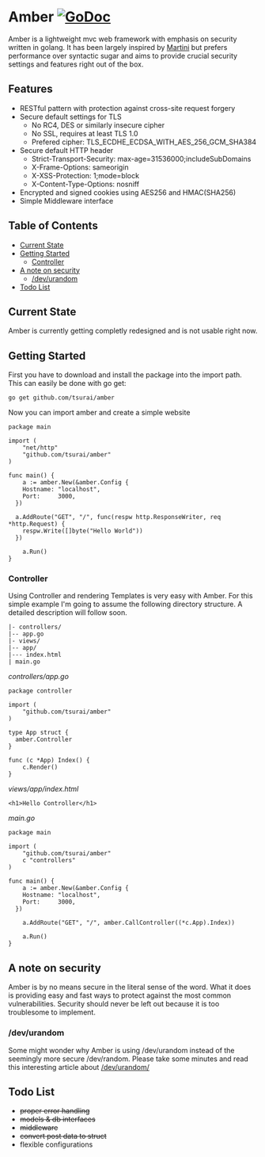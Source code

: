 # Amber [![GoDoc](https://godoc.org/github.com/tsurai/amber?status.png)](http://godoc.org/github.com/tsurai/amber)

Amber is a lightweight mvc web framework with emphasis on security written in golang. It has been largely inspired by [Martini](https://github.com/codegangsta/martini) but prefers performance over syntactic sugar and aims to provide crucial security settings and features right out of the box.

## Features
* RESTful pattern with protection against cross-site request forgery
* Secure default settings for TLS
	* No RC4, DES or similarly insecure cipher
	* No SSL, requires at least TLS 1.0
	* Prefered cipher: TLS_ECDHE_ECDSA_WITH_AES_256_GCM_SHA384
* Secure default HTTP header
	* Strict-Transport-Security: max-age=31536000;includeSubDomains
	* X-Frame-Options: sameorigin
	* X-XSS-Protection: 1;mode=block
	* X-Content-Type-Options: nosniff
* Encrypted and signed cookies using AES256 and HMAC(SHA256)
* Simple Middleware interface

## Table of Contents
* [Current State](#current-state)
* [Getting Started](#getting-started)
  * [Controller](#controller)
* [A note on security](#a-note-on-security)
	* [/dev/urandom](#devurandom)
* [Todo List](#todo-list)

## Current State
Amber is currently getting completly redesigned and is not usable right now.

## Getting Started

First you have to download and install the package into the import path. This can easily be done with go get:
```
go get github.com/tsurai/amber
```

Now you can import amber and create a simple website
```
package main

import (
	"net/http"
	"github.com/tsurai/amber"
)

func main() {
	a := amber.New(&amber.Config {
    Hostname: "localhost",
    Port:     3000,
  })

  a.AddRoute("GET", "/", func(respw http.ResponseWriter, req *http.Request) {
    respw.Write([]byte("Hello World"))
  })

	a.Run()
}
```

### Controller

Using Controller and rendering Templates is very easy with Amber. For this simple example I'm going to assume the following directory structure. A detailed description will follow soon.
```
|- controllers/
|-- app.go
|- views/
|-- app/
|--- index.html
| main.go
```

*controllers/app.go*
```
package controller

import (
	"github.com/tsurai/amber"
)

type App struct {
  amber.Controller
}

func (c *App) Index() {
	c.Render()
}
```

*views/app/index.html*
```
<h1>Hello Controller</h1>
```
  
*main.go*
```
package main

import (
	"github.com/tsurai/amber"
	c "controllers"
)

func main() {
	a := amber.New(&amber.Config {
    Hostname: "localhost",
    Port:     3000,
  })

	a.AddRoute("GET", "/", amber.CallController((*c.App).Index))

	a.Run()
}

```

## A note on security
Amber is by no means secure in the literal sense of the word. What it does is providing easy and fast ways to protect against the most common vulnerabilities. Security should never be left out because it is too troublesome to implement.

### /dev/urandom
Some might wonder why Amber is using /dev/urandom instead of the seemingly more secure /dev/random.
Please take some minutes and read this interesting article about [/dev/urandom/](http://www.2uo.de/myths-about-urandom/)

## Todo List
- ~~proper error handling~~
- ~~models & db interfaces~~
- ~~middleware~~
- ~~convert post data to struct~~
- flexible configurations

